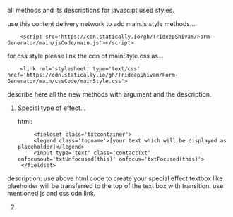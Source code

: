 all methods and its descriptions for javascipt used styles.

use this content delivery network to add main.js style methods...		
		
		<script src='https://cdn.statically.io/gh/TrideepShivam/Form-Generator/main/jsCode/main.js'></script>

for css style please link the cdn of mainStyle.css as...
		
		<link rel='stylesheet' type='text/css' href='https://cdn.statically.io/gh/TrideepShivam/Form-Generator/main/cssCode/mainStyle.css'>

describe here all the new methods with argument and the description.

1. Special type of effect...
   
   
   html:
    
      		<fieldset class='txtcontainer'>
			<legend class='topname'>[your text which will be displayed as placeholder]</legend>
			<input type='text' class='contactTxt' onfocusout='txtUnfocused(this)' onfocus='txtFocused(this)'>
		</fieldset>
      
  
  description:
        use above html code to create your special effect textbox like plaeholder will be transferred to the top of the text box with transition.
        use mentioned js and css cdn link.
        
2. 
